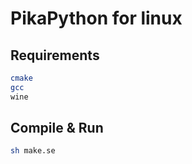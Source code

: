 # PikaPython for linux

## Requirements
``` bash
cmake
gcc
wine
```

## Compile & Run
``` bash
sh make.se
```
